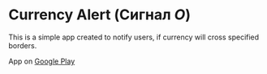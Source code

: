 # Currency Alert (Сигнал $O$)

This is a simple app created to notify users, if currency will cross
specified borders.

App on [Google Play](https://play.google.com/store/apps/details?id=ingenuity.sky.currencyalert)
